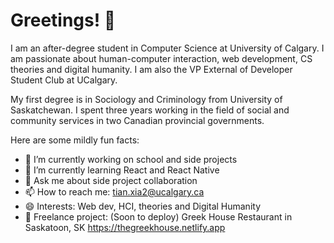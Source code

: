# Greetings! 👋

I am an after-degree student in Computer Science at University of Calgary. I am passionate about human-computer interaction, web development, CS theories and digital humanity. I am also the VP External of Developer Student Club at UCalgary. 

My first degree is in Sociology and Criminology from University of Saskatchewan. I spent three years working in the field of social and community services in two Canadian provincial governments.

Here are some mildly fun facts:

- 🔭  I’m currently working on school and side projects
- 🌱  I’m currently learning React and React Native
- 💬  Ask me about side project collaboration
- 📫  How to reach me: tian.xia2@ucalgary.ca
- 😄  Interests: Web dev, HCI, theories and Digital Humanity
- 🎯  Freelance project: 
     (Soon to deploy)
     Greek House Restaurant in Saskatoon, SK
     https://thegreekhouse.netlify.app
